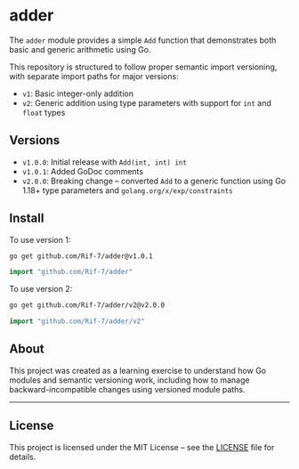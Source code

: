 # adder

The `adder` module provides a simple `Add` function that demonstrates both basic and generic arithmetic using Go.

This repository is structured to follow proper semantic import versioning, with separate import paths for major versions:

- `v1`: Basic integer-only addition  
- `v2`: Generic addition using type parameters with support for `int` and `float` types

## Versions

- `v1.0.0`: Initial release with `Add(int, int) int`
- `v1.0.1`: Added GoDoc comments
- `v2.0.0`: Breaking change – converted `Add` to a generic function using Go 1.18+ type parameters and `golang.org/x/exp/constraints`

## Install

To use version 1:

```bash
go get github.com/Rif-7/adder@v1.0.1
```

```go
import "github.com/Rif-7/adder"
```

To use version 2:

```bash
go get github.com/Rif-7/adder/v2@v2.0.0
```

```go
import "github.com/Rif-7/adder/v2"
```

## About

This project was created as a learning exercise to understand how Go modules and semantic versioning work, including how to manage backward-incompatible changes using versioned module paths.


---

## License

This project is licensed under the MIT License – see the [LICENSE](LICENSE) file for details.
